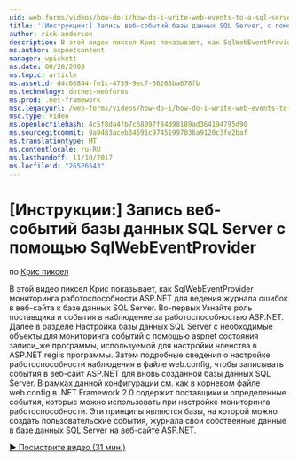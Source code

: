 ```yaml
---
uid: web-forms/videos/how-do-i/how-do-i-write-web-events-to-a-sql-server-database-using-the-sqlwebeventprovider
title: '[Инструкции:] Запись веб-событий базы данных SQL Server, с помощью SqlWebEventProvider | Документы Microsoft'
author: rick-anderson
description: В этой видео пиксел Крис показывает, как SqlWebEventProvider мониторинга работоспособности ASP.NET для ведения журнала ошибок в веб-сайта к базе данных SQL Server. Первый чистить...
ms.author: aspnetcontent
manager: wpickett
ms.date: 08/28/2008
ms.topic: article
ms.assetid: d4c08844-fe1c-4759-9ec7-66263ba678fb
ms.technology: dotnet-webforms
ms.prod: .net-framework
msc.legacyurl: /web-forms/videos/how-do-i/how-do-i-write-web-events-to-a-sql-server-database-using-the-sqlwebeventprovider
msc.type: video
ms.openlocfilehash: 4c5f8da4fb7c68097f84d98189ad364194795d90
ms.sourcegitcommit: 9a9483aceb34591c97451997036a9120c3fe2baf
ms.translationtype: MT
ms.contentlocale: ru-RU
ms.lasthandoff: 11/10/2017
ms.locfileid: "26526543"
---
```

<a name="how-do-i-write-web-events-to-a-sql-server-database-using-the-sqlwebeventprovider"></a>[Инструкции:] Запись веб-событий базы данных SQL Server с помощью SqlWebEventProvider
====================
по [Крис пиксел](https://twitter.com/chrispels)

В этой видео пиксел Крис показывает, как SqlWebEventProvider мониторинга работоспособности ASP.NET для ведения журнала ошибок в веб-сайта к базе данных SQL Server. Во-первых Узнайте роль поставщика и события в наблюдение за работоспособностью ASP.NET. Далее в разделе Настройка базы данных SQL Server с необходимые объекты для мониторинга событий с помощью aspnet состояния записи\_же программы, используемой для настройки членства в ASP.NET regiis программы. Затем подробные сведения о настройке работоспособности наблюдения в файле web.config, чтобы записывать события в веб-сайт ASP.NET для вновь созданной базы данных SQL Server. В рамках данной конфигурации см. как в корневом файле web.config в .NET Framework 2.0 содержит поставщики и определенные события, которые можно использовать при настройке мониторинга работоспособности. Эти принципы являются базы, на которой можно создать пользовательские события, журнала свои собственные данные в базе данных SQL Server на веб-сайте ASP.NET.

[&#9654; Посмотрите видео (31 мин.)](https://channel9.msdn.com/Blogs/ASP-NET-Site-Videos/how-do-i-write-web-events-to-a-sql-server-database-using-the-sqlwebeventprovider)
